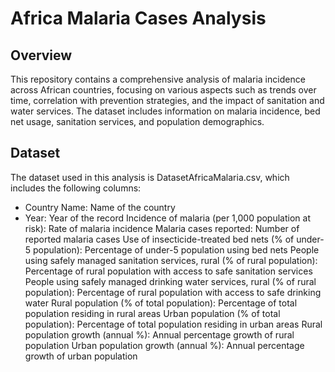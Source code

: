 # Africa Malaria Cases Analysis
## Overview
This repository contains a comprehensive analysis of malaria incidence across African countries, focusing on various aspects such as trends over time, correlation with prevention strategies, and the impact of sanitation and water services. The dataset includes information on malaria incidence, bed net usage, sanitation services, and population demographics.
## Dataset
The dataset used in this analysis is DatasetAfricaMalaria.csv, which includes the following columns:

- Country Name: Name of the country
- Year: Year of the record
Incidence of malaria (per 1,000 population at risk): Rate of malaria incidence
Malaria cases reported: Number of reported malaria cases
Use of insecticide-treated bed nets (% of under-5 population): Percentage of under-5 population using bed nets
People using safely managed sanitation services, rural (% of rural population): Percentage of rural population with access to safe sanitation services
People using safely managed drinking water services, rural (% of rural population): Percentage of rural population with access to safe drinking water
Rural population (% of total population): Percentage of total population residing in rural areas
Urban population (% of total population): Percentage of total population residing in urban areas
Rural population growth (annual %): Annual percentage growth of rural population
Urban population growth (annual %): Annual percentage growth of urban population
